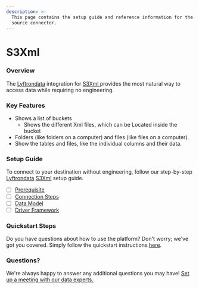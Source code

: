 ```yaml
---
description: >-
  This page contains the setup guide and reference information for the S3Xml
  source connector.
---
```


# S3Xml

### Overview

The [Lyftrondata](https://www.lyftrondata.com/) integration for [S3Xml](https://www.lyftrondata.com/integration/technology-analytics/amazon-s3-xml/)[ ](https://www.lyftrondata.com/integration/technology-analytics/amazon-s3/)provides the most natural way to access data while requiring no engineering.

### Key Features

* Shows a list of buckets
  * Shows the different Xml files, which can be Located inside the bucket
* Folders (like folders on a computer) and files (like files on a computer).
* Show the tables and files, like the individual columns and their data.

### Setup Guide

To connect to your destination without engineering, follow our step-by-step [Lyftrondata](https://www.lyftrondata.com/) [S3Xml](https://www.lyftrondata.com/integration/technology-analytics/amazon-s3-xml/) setup guide.

* [ ] [Prerequisite](../amazon-s3/prerequisite.md)
* [ ] [Connection Steps](../amazon-s3/connection-steps.md)
* [ ] [Data Model](../amazon-s3/data-model/erd.md)
* [ ] [Driver Framework](../amazon-s3/driver-framework/)

### Quickstart Steps

Do you have questions about how to use the platform? Don't worry; we've got you covered. Simply follow the quickstart instructions [here](./).

### Questions? <a href="#questions" id="questions"></a>

We're always happy to answer any additional questions you may have! [Set up a meeting with our data experts.](https://www.lyftrondata.com/book-a-meeting/)
